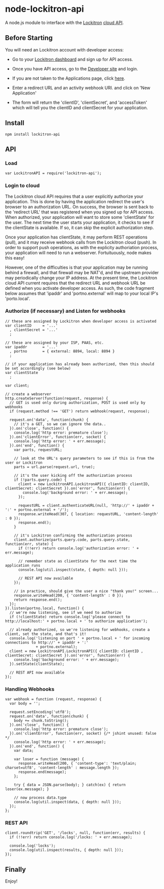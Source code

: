 node-lockitron-api
=================

A node.js module to interface with the [Lockitron](https://lockitron.com)
[cloud API](https://api.lockitron.com/).


Before Starting
---------------
You will need an Lockitron account with developer access:

- Go to your [Lockitron dashboard](https:/lockitron.com/dashboard) and sign up for API access.

- Once you have API access, go to the [Developer site](https://api.lockitron.com) and  login.

- If you are not taken to the Applications page, click [here](https://api.lockitron.com/v1/oauth/applications).

- Enter a redirect URL and an activity webhook URI.
and click on 'New Application'

- The form will return the 'clientID', 'clientSecret', and 'accessToken'
which will tell you the clientID and clientSecret for your application.


Install
-------

    npm install lockitron-api

API
---

### Load

    var LockitronAPI = require('lockitron-api');

### Login to cloud

The Lockitron cloud API requires that a user explicitly authorize your application.
This is done by having the application redirect the user's browser to an authorization URL.
On success, the browser is sent back to the 'redirect URL' that was registered when you signed up for API access.
When authorized,
your application will want to store some 'clientState' for the user.
The next time the user starts your application,
it checks to see if the clientState is available.
If so, it can skip the explicit authorization step.

Once your application has clientState, 
it may perform REST operations (pull), and it may receive webhook calls from the Lockitron cloud (push).
In order to support push operations,
as with the explicity authoriation process,
your application will need to run a webserver.
Fortuituously, node makes this easy!

However,
one of the difficulties is that your application may be running behind a firewall,
and that firewall may be NAT'd,
and the upstream provider may periodically change your IP address.
At the present time,
the Lockitron cloud API current requires that the redirect URL and webhook URL be defined when you activate developer access.
As such,
the code fragment below assumes that 'ipaddr' and 'portno.external' will map to your local IP's 'porto.local'.


### Authorize (if necessary) and Listen for webhooks

    // these are assigned by Lockitron when developer access is activated
    var clientID     = '...'
      , clientSecret = '...'
      ;

    // these are assigned by your ISP, PAAS, etc.
    var ipaddr       = '...'
      , portno       = { external: 8894, local: 8894 }
      ;

    // if your application has already been authorized, then this should be set accordingly (see below)
    var clientState
      ;

    var client;

    // create a webserver
    http.createServer(function(request, response) {
      // GET is used only during authorization, POST is used only by webhooks
      if (request.method !== 'GET') return webhook(request, response);

      request.on('data', function(chunk) {
        // it's a GET, so we can ignore the data..
      }).on('close', function() {
        console.log('http error: premature close');
      }).on('clientError', function(err, socket) {
        console.log('http error: ' + err.message);
      }).on('end', function() {
        var parts, requestURL;

        // look at the URL's query parameters to see if this is from the user or Lockitron
        parts = url.parse(request.url, true);

        // it's the user kicking off the authorization process
        if (!parts.query.code) {
          client = new LockitronAPI.LockitronAPI({ clientID: clientID, clientSecret: clientSecret }).on('error', function(err) {
            console.log('background error: ' + err.message);
          });

          requestURL = client.authenticateURL(null, 'http://' + ipaddr + ':' + portno.external + '/');
          response.writeHead(307, { location: requestURL, 'content-length' : 0 });
          response.end();
        }

        // it's Lockitron confirming the authorization process
        client.authorize(parts.query.code, parts.query.state, function(err, state) {
          if (!!err) return console.log('authorization error: ' + err.message);

          // remember state as clientState for the next time the application runs
          console.log(util.inspect(state, { depth: null }));

          // REST API now available
        });

        // in practice, should give the user a nice "thank you!" screen...
        response.writeHead(200, { 'content-length' : 0 });
        return response.end();
      });
    }).listen(portno.local, function() {
      // we're now listening, see if we need to authorize
      if (!clientState) return console.log('please connect to http://localhost:' + portno.local + ' to authorize application');

      // already authorized, so we're listening for webhooks, create a client, set the state, and that's it!
      console.log('listening on port ' + portno.local + ' for incoming connections to http://' + ipaddr + ':'
                  + portno.external);
      client = new LockitronAPI.LockitronAPI({ clientID: clientID , clientSecret: clientSecret }).on('error', function(err) {
        console.log('background error: ' + err.message);
      }).setState(clientState);

      // REST API now available
    });

### Handling Webhooks

    var webhook = function (request, response) {
      var body = '';
    
      request.setEncoding('utf8');
      request.on('data', function(chunk) {
        body += chunk.toString();
      }).on('close', function() {
        console.log('http error: premature close');
      }).on('clientError', function(err, socket) {/* jshint unused: false */
        console.log('http error: ' + err.message);
      }).on('end', function() {
        var data;

        var loser = function (message) {
          response.writeHead(200, { 'content-type': 'text/plain; charset=utf8', 'content-length' : message.length });
          response.end(message);
        };

        try { data = JSON.parse(body); } catch(ex) { return loser(ex.message); }

        // now process data.type
        console.log(util.inspect(data, { depth: null }));
      });
    };

### REST API

    client.roundtrip('GET', '/locks', null, function(err, results) {
      if (!!err) return console.log('/locks: ' + err.message);

      console.log('locks');
      console.log(util.inspect(results, { depth: null }));
    });

Finally
-------

Enjoy!
